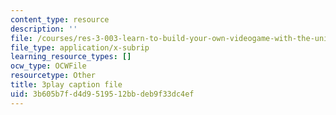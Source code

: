 ```yaml
---
content_type: resource
description: ''
file: /courses/res-3-003-learn-to-build-your-own-videogame-with-the-unity-game-engine-and-microsoft-kinect-january-iap-2017/3b605b7fd4d9519512bbdeb9f33dc4ef_apbCAHH7Ml4.srt
file_type: application/x-subrip
learning_resource_types: []
ocw_type: OCWFile
resourcetype: Other
title: 3play caption file
uid: 3b605b7f-d4d9-5195-12bb-deb9f33dc4ef
---
```

